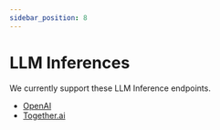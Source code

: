 ```yaml
---
sidebar_position: 8
---
```


# LLM Inferences

We currently support these LLM Inference endpoints.
* [OpenAI](https://openai.com/index/openai-api/)
* [Together.ai](https://www.together.ai/)